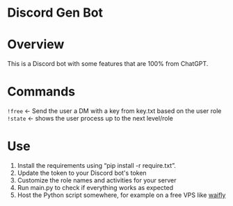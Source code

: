 # Discord Gen Bot

# Overview
This is a Discord bot with some features that are 100% from ChatGPT.

# Commands
`!free` <- Send the user a DM with a key from key.txt based on the user role
`!state` <- shows the user process up to the next level/role

# Use
1. Install the requirements using “pip install -r require.txt”.
2. Update the token to your Discord bot's token
3. Customize the role names and activities for your server
4. Run main.py to check if everything works as expected
5. Host the Python script somewhere, for example on a free VPS like [waifly](https://dash.waifly.com/)

